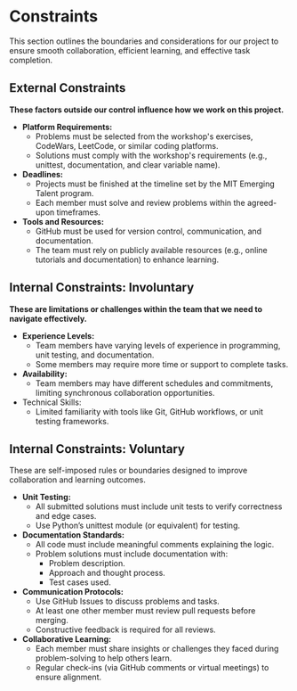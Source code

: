 <!-- This template is for inspiration, feel free to change it however you like! -->

# Constraints

This section outlines the boundaries and considerations for our project to ensure smooth collaboration, efficient learning, and effective task completion.

## External Constraints

<!--
  constraints coming from the outside that your team has no control over:
  - project deadlines
  - number of unit tests required to pass a code review
  - technologies (sometimes a client will tell you what to use)
  - power or connectivity
  - ...
-->

**These factors outside our control influence how we work on this project.**
- **Platform Requirements:**
  -	Problems must be selected from the workshop's exercises, CodeWars, LeetCode, or similar coding platforms.
  -	Solutions must comply with the workshop's requirements (e.g., unittest, documentation, and clear variable name).
-	**Deadlines:**
	-	Projects must be finished at the timeline set by the MIT Emerging Talent program.
	-	Each member must solve and review problems within the agreed-upon timeframes.
-	**Tools and Resources:**
	-	GitHub must be used for version control, communication, and documentation.
	-	The team must rely on publicly available resources (e.g., online tutorials and documentation) to enhance learning.



## Internal Constraints: Involuntary

<!--
  constraints that come from within your team, and you have no control over:
  - each of your individual skill levels
  - amount of time available to work on the project
-->
**These are limitations or challenges within the team that we need to navigate effectively.**
  - **Experience Levels:**
    - Team members have varying levels of experience in programming, unit testing, and documentation.
    - Some members may require more time or support to complete tasks.
- **Availability:**
   - Team members may have different schedules and commitments, limiting synchronous collaboration opportunities.
- Technical Skills:
  - Limited familiarity with tools like Git, GitHub workflows, or unit testing frameworks.


## Internal Constraints: Voluntary

<!--
  constraints that your team decided on to help scope the project. they may include:
  - coding style & conventions
  - agree on a code review checklist for the project repository
  - the number of hours you want to spend working
  - only using the colors black and white
-->
These are self-imposed rules or boundaries designed to improve collaboration and learning outcomes.
- **Unit Testing:**
  - All submitted solutions must include unit tests to verify correctness and edge cases.
  - Use Python’s unittest module (or equivalent) for testing.
- **Documentation Standards:**
  - All code must include meaningful comments explaining the logic.
  - Problem solutions must include documentation with:
    - Problem description.
    - Approach and thought process.
    - Test cases used.
- **Communication Protocols:**
  - Use GitHub Issues to discuss problems and tasks.
  - At least one other member must review pull requests before merging.
  - Constructive feedback is required for all reviews.
- **Collaborative Learning:**
  - Each member must share insights or challenges they faced during problem-solving to help others learn.
  -	Regular check-ins (via GitHub comments or virtual meetings) to ensure alignment.
